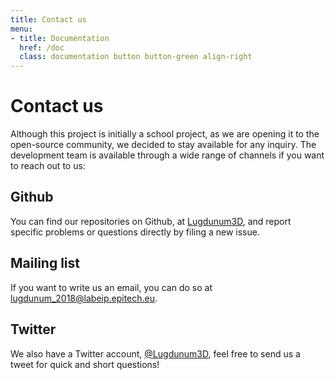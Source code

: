 ```yaml
---
title: Contact us
menu:
- title: Documentation
  href: /doc
  class: documentation button button-green align-right
---
```


# Contact us

Although this project is initially a school project, as we are opening it to the open-source community, we decided to stay available for any inquiry. The development team is available through a wide range of channels if you want to reach out to us:

## Github

You can find our repositories on Github, at [Lugdunum3D](https://github.com/Lugdunum3D "Lugdunum3D's Github organization"), and report specific problems or questions directly by filing a new issue.

## Mailing list

If you want to write us an email, you can do so at [lugdunum_2018@labeip.epitech.eu](mailto:lugdunum_2018@labeip.epitech.eu).

## Twitter

We also have a Twitter account, [@Lugdunum3D](https://twitter.com/Lugdunum3D), feel free to send us a tweet for quick and short questions!
